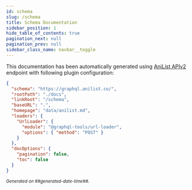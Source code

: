 ```yaml
---
id: schema
slug: /schema
title: Schema Documentation
sidebar_position: 1
hide_table_of_contents: true
pagination_next: null
pagination_prev: null
sidebar_class_name: navbar__toggle
---
```


This documentation has been automatically generated using [AniList APIv2](https://anilist.gitbook.io/anilist-apiv2-docs/) endpoint with following plugin configuration:

```json
{
  "schema": "https://graphql.anilist.co/",
  "rootPath": "./docs",
  "linkRoot": "/schema",
  "baseURL": ".",
  "homepage": "data/anilist.md",
  "loaders": {
    "UrlLoader": {
      "module": "@graphql-tools/url-loader",
      "options": { "method": "POST" }
    }
  },
  "docOptions": {
    "pagination": false,
    "toc": false
  }
}
```

<small><i>Generated on ##generated-date-time##.</i></small>
